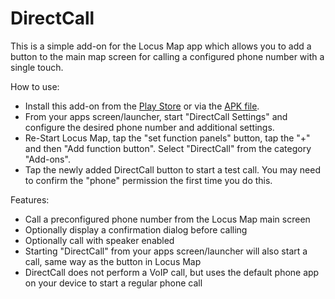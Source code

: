 # DirectCall
This is a simple add-on for the Locus Map app which allows you to add a button to the main map screen for calling a configured phone number with a single touch.

How to use:
* Install this add-on from the [Play Store](https://play.google.com/store/apps/details?id=de.niklas_guertler.directcall) or via the [APK file](https://github.com/Erlkoenig90/DirectCall/releases/download/v0.1_2/app-release.apk).
* From your apps screen/launcher, start "DirectCall Settings" and configure the desired phone number and additional settings.
* Re-Start Locus Map, tap the "set function panels" button, tap the "+" and then "Add function button". Select "DirectCall" from the category "Add-ons".
* Tap the newly added DirectCall button to start a test call. You may need to confirm the "phone" permission the first time you do this.

Features:
* Call a preconfigured phone number from the Locus Map main screen
* Optionally display a confirmation dialog before calling
* Optionally call with speaker enabled
* Starting "DirectCall" from your apps screen/launcher will also start a call, same way as the button in Locus Map
* DirectCall does not perform a VoIP call, but uses the default phone app on your device to start a regular phone call
